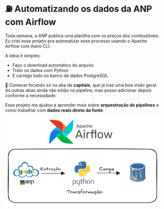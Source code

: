 
# ⛽ Automatizando os dados da ANP com Airflow

Toda semana, a ANP publica uma planilha com os preços dos combustíveis. Eu criei esse projeto pra automatizar esse processo usando o Apache Airflow com Astro CLI.

A ideia é simples:

- Faço o download automático do arquivo
- Trato os dados com Python
- E carrego tudo no banco de dados PostgreSQL

📌 Comecei focando só na aba de **capitais**, que já traz uma boa visão geral. As outras abas ainda não estão no pipeline, mas posso adicionar depois conforme a necessidade.

Esse projeto me ajudou a aprender mais sobre **orquestração de pipelines** e como trabalhar com **dados reais direto da fonte**.

<p align="center">
  <img src="https://github.com/CrisSantosDB/precos_combustuveis/blob/main/projeto_airflow.png?raw=true" width="500"/>
</p>



